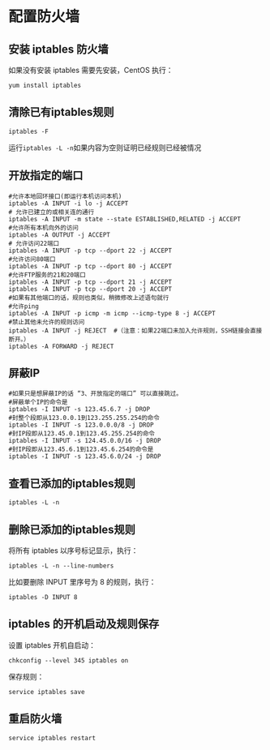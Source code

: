 # 配置防火墙

## 安装 iptables 防火墙
如果没有安装 iptables 需要先安装，CentOS 执行：
```
yum install iptables
```

## 清除已有iptables规则
```
iptables -F
```
运行`iptables -L -n`如果内容为空则证明已经规则已经被情况

## 开放指定的端口
```
#允许本地回环接口(即运行本机访问本机)
iptables -A INPUT -i lo -j ACCEPT
# 允许已建立的或相关连的通行
iptables -A INPUT -m state --state ESTABLISHED,RELATED -j ACCEPT
#允许所有本机向外的访问
iptables -A OUTPUT -j ACCEPT
# 允许访问22端口
iptables -A INPUT -p tcp --dport 22 -j ACCEPT
#允许访问80端口
iptables -A INPUT -p tcp --dport 80 -j ACCEPT
#允许FTP服务的21和20端口
iptables -A INPUT -p tcp --dport 21 -j ACCEPT
iptables -A INPUT -p tcp --dport 20 -j ACCEPT
#如果有其他端口的话，规则也类似，稍微修改上述语句就行
#允许ping
iptables -A INPUT -p icmp -m icmp --icmp-type 8 -j ACCEPT
#禁止其他未允许的规则访问
iptables -A INPUT -j REJECT  #（注意：如果22端口未加入允许规则，SSH链接会直接断开。）
iptables -A FORWARD -j REJECT
```

## 屏蔽IP
```
#如果只是想屏蔽IP的话 “3、开放指定的端口” 可以直接跳过。
#屏蔽单个IP的命令是
iptables -I INPUT -s 123.45.6.7 -j DROP
#封整个段即从123.0.0.1到123.255.255.254的命令
iptables -I INPUT -s 123.0.0.0/8 -j DROP
#封IP段即从123.45.0.1到123.45.255.254的命令
iptables -I INPUT -s 124.45.0.0/16 -j DROP
#封IP段即从123.45.6.1到123.45.6.254的命令是
iptables -I INPUT -s 123.45.6.0/24 -j DROP
```

## 查看已添加的iptables规则
```
iptables -L -n
```

## 删除已添加的iptables规则
将所有 iptables 以序号标记显示，执行：
```
iptables -L -n --line-numbers
```
比如要删除 INPUT 里序号为 8 的规则，执行：
```
iptables -D INPUT 8
```

## iptables 的开机启动及规则保存

设置 iptables 开机自启动：
```
chkconfig --level 345 iptables on
```
保存规则：
```
service iptables save
```

## 重启防火墙
```
service iptables restart
```
